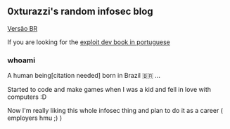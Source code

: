 ## 0xturazzi's random infosec blog
[Versão BR](https://0xturazzi.github.io/index-br.html)

If you are looking for the [exploit dev book in portuguese](https://0xturazzi.github.io/Um-Livrinho-Sobre-Exploit-Dev/book/)
### whoami
A human being[citation needed] born in Brazil 🇧🇷 ...

Started to code and make games when I was a kid and fell in love with computers :D

Now I'm really liking this whole infosec thing and plan to do it as a career ( employers hmu ;) )

<script src="https://tryhackme.com/badge/43809"></script>
